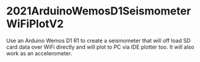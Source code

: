 # 2021ArduinoWemosD1SeismometerWiFiPlotV2
Use an Arduino Wemos D1 R1 to create a seismometer that will off load SD card data over WiFi directly and will plot to PC via IDE plotter too. It will also work as an accelerometer.
